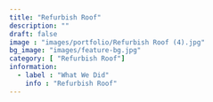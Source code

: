 ```yaml
---
title: "Refurbish Roof"
description: ""
draft: false
image : "images/portfolio/Refurbish Roof (4).jpg"
bg_image: "images/feature-bg.jpg"
category: [ "Refurbish Roof"]
information:
  - label : "What We Did"
    info : "Refurbish Roof"
---
```



